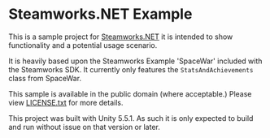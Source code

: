 Steamworks.NET Example
=======

This is a sample project for [Steamworks.NET](//github.com/rlabrecque/Steamworks.NET) it is intended to show functionality and a potential usage scenario.

It is heavily based upon the Steamworks Example 'SpaceWar' included with the Steamworks SDK. It currently only features the `StatsAndAchievements` class from SpaceWar.

This sample is available in the public domain (where acceptable.) Please view [LICENSE.txt](LICENSE.txt) for more details.

This project was built with Unity 5.5.1. As such it is only expected to build and run without issue on that version or later.
